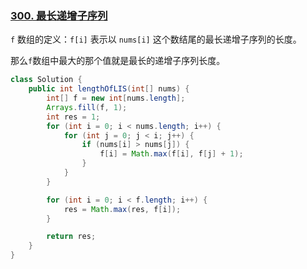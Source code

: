 ### [300. 最长递增子序列](https://leetcode.cn/problems/longest-increasing-subsequence/)

`f` 数组的定义：`f[i]` 表示以 `nums[i]` 这个数结尾的最长递增子序列的长度。

那么`f`数组中最大的那个值就是最长的递增子序列长度。

```java
class Solution {
    public int lengthOfLIS(int[] nums) {
        int[] f = new int[nums.length];
        Arrays.fill(f, 1);
        int res = 1;
        for (int i = 0; i < nums.length; i++) {
            for (int j = 0; j < i; j++) {
                if (nums[i] > nums[j]) {
                    f[i] = Math.max(f[i], f[j] + 1);
                }
            }
        }

        for (int i = 0; i < f.length; i++) {
            res = Math.max(res, f[i]);
        }

        return res;
    }
}
```